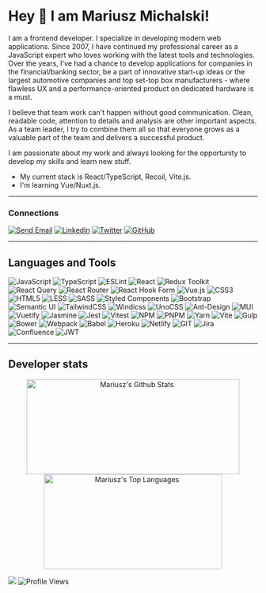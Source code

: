 # Hey 👋 I am Mariusz Michalski!
I am a frontend developer. I specialize in developing modern web applications. Since 2007, I have continued my professional career as a JavaScript expert who loves working with the latest tools and technologies. Over the years, I've had a chance to develop applications for companies in the financial/banking sector, be a part of innovative start-up ideas or the largest automotive companies and top set-top box manufacturers - where flawless UX and a performance-oriented product on dedicated hardware is a must.

I believe that team work can't happen without good communication. Clean, readable code, attention to details and analysis are other important aspects. As a team leader, I try to combine them all so that everyone grows as a valuable part of the team and delivers a successful product.

I am passionate about my work and always looking for the opportunity to develop my skills and learn new stuff.
- My current stack is React/TypeScript, Recoil, Vite.js.
- I'm learning Vue/Nuxt.js.

---

### Connections
[![Send Email](https://img.shields.io/static/v1?message=Send%20Email&logo=thunderbird&logoColor=&labelColor=5d5d5d&color=0a84ff&label=)](mailto:supermariusz@gmail.com)
[![LinkedIn](https://img.shields.io/badge/LinkedIn-%230077B5.svg?logo=linkedin&logoColor=white)](https://linkedin.com/in/mariuszmichalski)
[![Twitter](https://img.shields.io/badge/Twitter-%231DA1F2.svg?logo=Twitter&logoColor=white)](https://twitter.com/mariuszm82) 
[![GitHub](https://img.shields.io/static/v1?message=GitHub&logo=github&labelColor=5d5d5d&color=24292e&label=)](https://github.com/mariuszm)

---

## Languages and Tools  
![JavaScript](https://img.shields.io/badge/JavaScript-%23323330.svg?style=flat&logo=javascript&logoColor=%23F7DF1E)
![TypeScript](https://img.shields.io/badge/TypeScript-%23007ACC.svg?style=flat&logo=typescript&logoColor=white)
![ESLint](https://img.shields.io/badge/ESLint-4B3263?style=flat&logo=eslint&logoColor=white)
![React](https://img.shields.io/badge/React.js-%2320232a.svg?style=flat&logo=react&logoColor=%2361DAFB)
![Redux Toolkit](https://img.shields.io/badge/Redux%20Toolkit-%23593d88.svg?style=flat&logo=redux&logoColor=white)
![React Query](https://img.shields.io/badge/-React%20Query-FF4154?style=flat&logo=react%20query&logoColor=white)
![React Router](https://img.shields.io/badge/React_Router-CA4245?style=flat&logo=react-router&logoColor=white)
![React Hook Form](https://img.shields.io/badge/React%20Hook%20Form-%23EC5990.svg?style=flat&logo=reacthookform&logoColor=white)
![Vue.js](https://img.shields.io/badge/Vue.js-%2335495e.svg?style=flat&logo=vuedotjs&logoColor=%234FC08D)
![CSS3](https://img.shields.io/badge/css3-%231572B6.svg?style=flat&logo=css3&logoColor=white)
![HTML5](https://img.shields.io/badge/html5-%23E34F26.svg?style=flat&logo=html5&logoColor=white)
![LESS](https://img.shields.io/badge/LESS-2B4C80?style=flat&logo=less&logoColor=white)
![SASS](https://img.shields.io/badge/SASS-hotpink.svg?style=flat&logo=SASS&logoColor=white)
![Styled Components](https://img.shields.io/badge/styled--components-DB7093?style=flat&logo=styled-components&logoColor=white)
![Bootstrap](https://img.shields.io/badge/Bootstrap-%238511FA.svg?style=flat&logo=bootstrap&logoColor=white)
![Semantic UI](https://img.shields.io/badge/Semantic%20UI-%2335BDB2.svg?style=flat&logo=SemanticUIReact&logoColor=white)
![TailwindCSS](https://img.shields.io/badge/tailwindcss-%2338B2AC.svg?style=flat&logo=tailwind-css&logoColor=white)
![Windicss](https://img.shields.io/badge/windicss-48B0F1.svg?style=flat&logo=windi-css&logoColor=white)
![UnoCSS](https://img.shields.io/badge/unocss-333333.svg?style=flat&logo=unocss&logoColor=white)
![Ant-Design](https://img.shields.io/badge/-AntDesign-%230170FE?style=flat&logo=ant-design&logoColor=white)
![MUI](https://img.shields.io/badge/MUI-%230081CB.svg?style=flat&logo=mui&logoColor=white)
![Vuetify](https://img.shields.io/badge/Vuetify-1867C0?style=flat&logo=vuetify&logoColor=AEDDFF)
![Jasmine](https://img.shields.io/badge/jasmine-%238A4182.svg?style=flat&logo=jasmine&logoColor=white)
![Jest](https://img.shields.io/badge/jest-c21325?style=flat&logo=jest&logoColor=white)
![Vitest](https://img.shields.io/badge/vitest-%2335495e?style=flat&logo=vitest)
![NPM](https://img.shields.io/badge/NPM-%23CB3837.svg?style=flat&logo=npm&logoColor=white)
![PNPM](https://img.shields.io/badge/pnpm-%234a4a4a.svg?style=flat&logo=pnpm&logoColor=f69220)
![Yarn](https://img.shields.io/badge/yarn-%232C8EBB.svg?style=flat&logo=yarn&logoColor=white)
![Vite](https://img.shields.io/badge/Vite.js-%23646CFF.svg?style=flat&logo=vite&logoColor=white)
![Gulp](https://img.shields.io/badge/gulp-%23CF4647.svg?style=flat&logo=gulp&logoColor=white)
![Bower](https://img.shields.io/badge/Bower-%23ffcc2f.svg?style=flat&logo=bower)
![Webpack](https://img.shields.io/badge/webpack-%238DD6F9.svg?style=flat&logo=webpack&logoColor=black)
![Babel](https://img.shields.io/badge/Babel-F9DC3e?style=flat&logo=babel&logoColor=black)
![Heroku](https://img.shields.io/badge/heroku-%23430098.svg?style=flat&logo=heroku&logoColor=white)
![Netlify](https://img.shields.io/badge/netlify-%23000000.svg?style=flat&logo=netlify&logoColor=#00C7B7)
![GIT](https://img.shields.io/badge/Git-fc6d26?style=flat&logo=git&logoColor=white)
![Jira](https://img.shields.io/badge/jira-%230A0FFF.svg?style=flat&logo=jira&logoColor=white)
![Confluence](https://img.shields.io/badge/confluence-%23172BF4.svg?style=flat&logo=confluence&logoColor=white)
![JWT](https://img.shields.io/badge/JWT-black?style=flat&logo=JSON%20web%20tokens)
<!-- ![SolidJS](https://img.shields.io/badge/SolidJS-2c4f7c?style=flat&logo=solid&logoColor=c8c9cb) -->
<!-- ![Next JS](https://img.shields.io/badge/Next-black?style=flat&logo=next.js&logoColor=white) -->
<!-- ![Angular.js](https://img.shields.io/badge/angular.js-%23E23237.svg?style=flat&logo=angularjs&logoColor=white) -->
<!-- ![jQuery](https://img.shields.io/badge/jquery-%230769AD.svg?style=flat&logo=jquery&logoColor=white) -->

---

## Developer stats
<p align="center">
  <a href="#"><img alt="Mariusz's Github Stats" src="https://denvercoder1-github-readme-stats.vercel.app/api/?username=mariuszm&show_icons=true&count_private=true&theme=dark&hide_border=true&bg_color=151515&title_color=f2f2f2&icon_color=79fe96" height="192px" width="430px"></a>
  <a href="#"><img alt="Mariusz's Top Languages" src="https://github-readme-stats.vercel.app/api/top-langs/?username=mariuszm&langs_count=8&count_private=true&layout=compact&theme=dark&hide_border=true&hide=Jupyter%20notebook,less&bg_color=151515&title_color=f2f2f2&icon_color=79fe96" height="192px" width="360px"></a><br>
<!--   <b>Note:</b> <i>Top languages is only a metric of the languages my public code consists of and doesn't reflect experience or skill level.</i> -->
</p>

[![](https://img.shields.io/github/followers/mariuszm?style=flat&color=blue&label=Followers&logo=github)](https://github.com/mariuszm)
![Profile Views](https://komarev.com/ghpvc/?username=mariuszm&style=flat&color=blue)

